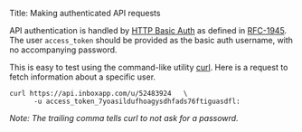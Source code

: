 Title: Making authenticated API requests


API authentication is handled by [HTTP Basic Auth](http://en.wikipedia.org/wiki/Basic_access_authentication) as defined in [RFC-1945](http://tools.ietf.org/html/rfc1945). The user `access_token` should be provided as the basic auth username, with no accompanying password.

This is easy to test using the command-like utility [curl](http://curl.haxx.se/docs/manpage.html). Here is a request to fetch information about a specific user. 

    curl https://api.inboxapp.com/u/52483924   \
          -u access_token_7yoasildufhoagysdhfads76ftiguasdfl:


*Note: The trailing comma tells curl to not ask for a passowrd.*

